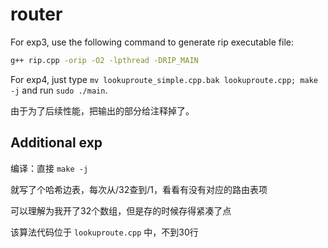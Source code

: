 # router

For exp3, use the following command to generate rip executable file:

```bash
g++ rip.cpp -orip -O2 -lpthread -DRIP_MAIN
```

For exp4, just type `mv lookuproute_simple.cpp.bak lookuproute.cpp; make -j` and run `sudo ./main`.

由于为了后续性能，把输出的部分给注释掉了。

## Additional exp

编译：直接 `make -j`

就写了个哈希边表，每次从/32查到/1，看看有没有对应的路由表项

可以理解为我开了32个数组，但是存的时候存得紧凑了点

该算法代码位于 `lookuproute.cpp` 中，不到30行